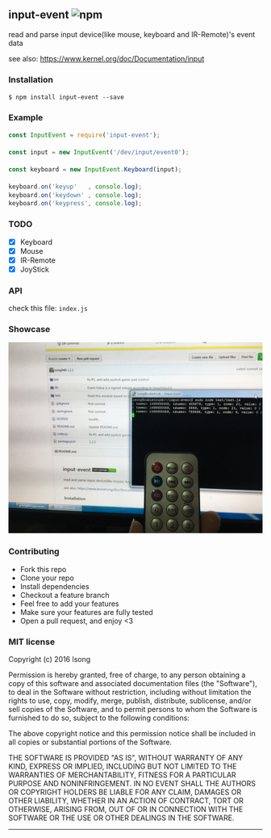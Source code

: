 ## input-event ![npm](https://badge.fury.io/js/input-event.png)

read and parse input device(like mouse, keyboard and IR-Remote)'s event data

see also: https://www.kernel.org/doc/Documentation/input

### Installation
````
$ npm install input-event --save
````

### Example
````javascript
const InputEvent = require('input-event');

const input = new InputEvent('/dev/input/event0');

const keyboard = new InputEvent.Keyboard(input);

keyboard.on('keyup'   , console.log);
keyboard.on('keydown' , console.log);
keyboard.on('keypress', console.log);

````

### TODO

+ [x] Keyboard
+ [x] Mouse
+ [x] IR-Remote
+ [X] JoyStick

### API
check this file: `index.js`

### Showcase

![](./example/ir-remote.jpg)

### Contributing
- Fork this repo
- Clone your repo
- Install dependencies
- Checkout a feature branch
- Feel free to add your features
- Make sure your features are fully tested
- Open a pull request, and enjoy <3

### MIT license
Copyright (c) 2016 lsong

Permission is hereby granted, free of charge, to any person obtaining a copy
of this software and associated documentation files (the &quot;Software&quot;), to deal
in the Software without restriction, including without limitation the rights
to use, copy, modify, merge, publish, distribute, sublicense, and/or sell
copies of the Software, and to permit persons to whom the Software is
furnished to do so, subject to the following conditions:

The above copyright notice and this permission notice shall be included in
all copies or substantial portions of the Software.

THE SOFTWARE IS PROVIDED &quot;AS IS&quot;, WITHOUT WARRANTY OF ANY KIND, EXPRESS OR
IMPLIED, INCLUDING BUT NOT LIMITED TO THE WARRANTIES OF MERCHANTABILITY,
FITNESS FOR A PARTICULAR PURPOSE AND NONINFRINGEMENT. IN NO EVENT SHALL THE
AUTHORS OR COPYRIGHT HOLDERS BE LIABLE FOR ANY CLAIM, DAMAGES OR OTHER
LIABILITY, WHETHER IN AN ACTION OF CONTRACT, TORT OR OTHERWISE, ARISING FROM,
OUT OF OR IN CONNECTION WITH THE SOFTWARE OR THE USE OR OTHER DEALINGS IN
THE SOFTWARE.

---
